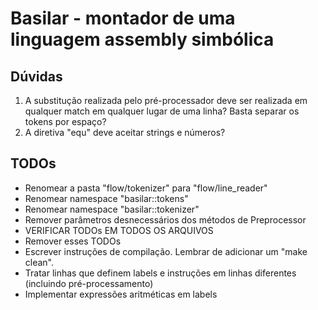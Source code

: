 # Basilar - montador de uma linguagem assembly simbólica

## Dúvidas
1. A substitução realizada pelo pré-processador deve ser realizada em qualquer match em qualquer lugar de uma linha? Basta separar os tokens por espaço?
2. A diretiva "equ" deve aceitar strings e números?

## TODOs
- Renomear a pasta "flow/tokenizer" para "flow/line_reader"
- Renomear namespace "basilar::tokens"
- Renomear namespace "basilar::tokenizer"
- Remover parâmetros desnecessários dos métodos de Preprocessor
- VERIFICAR TODOs EM TODOS OS ARQUIVOS
- Remover esses TODOs
- Escrever instruções de compilação. Lembrar de adicionar um "make clean".
- Tratar linhas que definem labels e instruções em linhas diferentes (incluindo pré-processamento)
- Implementar expressões aritméticas em labels
